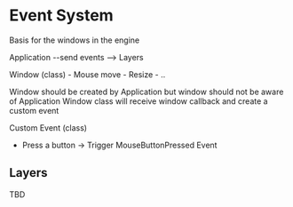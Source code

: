 # Event System

Basis for the windows in the engine


Application --send events --> Layers

Window (class)
    - Mouse move
    - Resize
    - ..

Window should be created by Application but window should not be aware of Application
Window class will receive window callback and create a custom event

Custom Event (class)
- Press a button -> Trigger MouseButtonPressed Event

## Layers

TBD